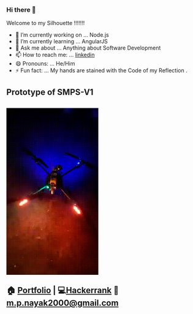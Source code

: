 ### Hi there 👋

Welcome to my Silhouette !!!!!!!


- 🔭 I’m currently working on ... Node.js 
- 🌱 I’m currently learning ... AngularJS
- 💬 Ask me about ... Anything about Software Development
- 📫 How to reach me: ... [linkedin](https://www.linkedin.com/in/mahaprasad-nayak-b7bbb5153/)
- 😄 Pronouns: ... He/Him
- ⚡ Fun fact: ... My hands are stained with the Code of my Reflection .

<h2>Prototype of SMPS-V1<h2>
<img src="https://github.com/mahaprasadnayak/mahaprasadnayak/blob/main/Drone.gif" width="240">











🏠 [Portfolio](https://mahaprasadnayak.github.io/mybio/) | 💻[Hackerrank](https://www.hackerrank.com/m_p_nayak2000)
📧m.p.nayak2000@gmail.com


